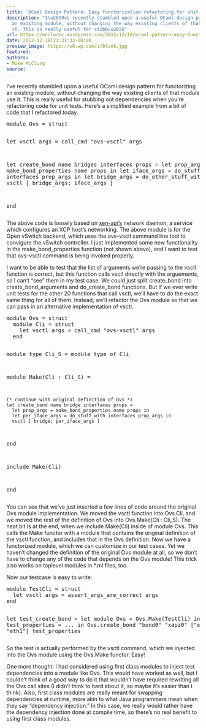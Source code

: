 ```yaml
---
title: 'OCaml Design Pattern: Easy functorization refactoring for unit testing'
description: "I\u2019ve recently stumbled upon a useful OCaml design pattern for functorizing
  an existing module, without changing the way existing clients of that module use
  it. This is really useful for stubb\u2026"
url: https://mcclurmc.wordpress.com/2012/12/18/ocaml-pattern-easy-functor/
date: 2012-12-18T23:31:33-00:00
preview_image: https://s0.wp.com/i/blank.jpg
featured:
authors:
- Mike McClurg
source:
---
```


<p>I&rsquo;ve recently stumbled upon a useful OCaml design pattern for functorizing an existing module, without changing the way existing clients of that module use it. This is really useful for stubbing out dependencies when you&rsquo;re refactoring code for unit tests. Here&rsquo;s a simplified example from a bit of code that I refactored today.</p>
<pre class="brush: plain; title: ; notranslate">
module Ovs = struct

  let vsctl args = call_cmd &quot;ovs-vsctl&quot; args

  let create_bond name bridges interfaces props =
    let prop_args = make_bond_properties name props in
    let iface_args = do_stuff_with interfaces prop_args in
    let bridge_args = do_other_stuff_with bridges in
    vsctl [ bridge_args; iface_args ]

end
</pre>
<p>The above code is loosely based on <a href="https://mcclurmc.wordpress.com/feed/github.com/xen-org/xen-api">xen-api&rsquo;s</a> network daemon, a service which configures an XCP host&rsquo;s networking. The above module is for the Open vSwitch backend, which uses the ovs-vsctl command line tool to convigure the vSwitch controller. I just implemented some new functionality in the make_bond_properties function (not shown above), and I want to test that ovs-vsctl command is being invoked properly.</p>
<p>I want to be able to test that the list of arguments we&rsquo;re passing to the vsctl function is correct, but this function calls vsctl directly with the arguements, so I can&rsquo;t &ldquo;see&rdquo; them in my test case. We could just split create_bond into create_bond_arguments and do_create_bond functions. But if we ever write unit tests for the other 20 functions that call vsctl, we&rsquo;ll have to do the exact same thing for all of them. Instead, we&rsquo;ll refactor the Ovs module so that we can pass in an alternative implementation of vsctl.</p>
<pre class="brush: plain; title: ; notranslate">
module Ovs = struct
  module Cli = struct
    let vsctl args = call_cmd &quot;ovs-vsctl&quot; args
  end

  module type Cli_S = module type of Cli

  module Make(Cli : Cli_S) =

    (* continue with original definition of Ovs *)
    let create_bond name bridge interfaces props =
      let prop_args = make_bond_properties name props in
      let per_iface_args = do_stuff_with interfaces prop_args in
      vsctl [ bridge; per_iface_args ]

  end

  include Make(Cli)

end
</pre>
<p>You can see that we&rsquo;ve just inserted a few lines of code around the original Ovs module implementation. We moved the vsctl function into Ovs.Cli, and we moved the rest of the definition of Ovs into Ovs.Make(Cli : Cli_S). The neat bit is at the end, when we include Make(Cli) inside of module Ovs. This calls the Make functor with a module that contains the original definition of the vsctl function, and includes that in the Ovs definition. Now we have a functorized module, which we can customize in our test cases. Yet we haven&rsquo;t changed the definition of the original Ovs module at all, so we don&rsquo;t have to change any of the code that depends on the Ovs module! This trick also works on toplevel modules in *.ml files, too.</p>
<p>Now our testcase is easy to write:</p>
<pre class="brush: plain; title: ; notranslate">
module TestCli = struct
  let vsctl args = assert_args_are_correct args
end

let test_create_bond =
  let module Ovs = Ovs.Make(TestCli) in
  let test_properties = ... in
  Ovs.create_bond &quot;bond0&quot; &quot;xapi0&quot; [&quot;eth0&quot;; &quot;eth1&quot;] test_properties
</pre>
<p>So the test is actually performed by the vsctl command, which we injected into the Ovs module using the Ovs.Make functor. Easy!</p>
<p>One more thought: I had considered using first class modules to inject test dependencies into a module like Ovs. This would have worked as well, but I couldn&rsquo;t think of a good way to do it that wouldn&rsquo;t have required rewriting all the Ovs call sites (I didn&rsquo;t think to hard about it, so maybe it&rsquo;s easier than I think). Also, first class modules are really meant for swapping dependencies at runtime, more akin to what Java programmers mean when they say &ldquo;dependency injection.&rdquo; In this case, we really would rather have the dependency injection done at compile time, so there&rsquo;s no real benefit to using first class modules.</p>

